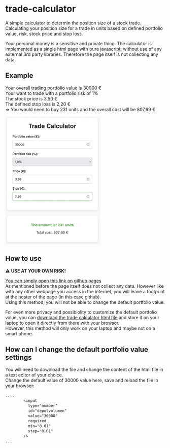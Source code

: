 # trade-calculator

A simple calculator to determin the position size of a stock trade. Calculating your position size for a trade in units based on defined portfolio value, risk, stock price and stop loss.

Your personal money is a sensitive and private thing. The calculator is implemented as a single html page with pure javascript, without use of any external 3rd party libraries. Therefore the page itself is not collecting any data.

## Example
Your overall trading portfolio value is 30000 €  
Your want to trade with a portfolio risk of 1%  
The stock price is 3,50 €  
The defined stop loss is 2,20 €  
=> You would need to buy 231 units and the overall cost will be 807,69 €  

<img src="https://github.com/luckynrslevin/trade-calculator/blob/main/screenshot-example.jpg?raw=true" alt="drawing" width="300"/>


## How to use

⚠️ __USE AT YOUR OWN RISK!__

[You can simply open this link on github pages](https://luckynrslevin.github.io/trade-calculator/index.html)  
As mentioned before the page itself does not collect any data. However like with any other webpage you access in the internet, you will leave a footprint at the hoster of the page (in this case github).   
Using this method, you will not be able to change the default portfolio value.

For even more privacy and possibiolity to customize the default portfolio value, you can <a id="raw-url" href="https://raw.githubusercontent.com/luckynrslevin/trade-calculator/main/index.html">download the trade calculator html file</a> and  store it on your laptop to open it directly from there with your browser.  
However, this method will only work on your laptop and maybe not on a smart phone.

## How can I change the default portfolio value settings
You will need to download the file and change the content of the html file in a text editor of your choice.  
Change the default value of 30000 value here, save and reload the file in your browser:
```
....
        <input
          type="number"
          id="depotvolumen"
          value="30000"
          required
          min="0.01"
          step="0.01"
        />
...
```
